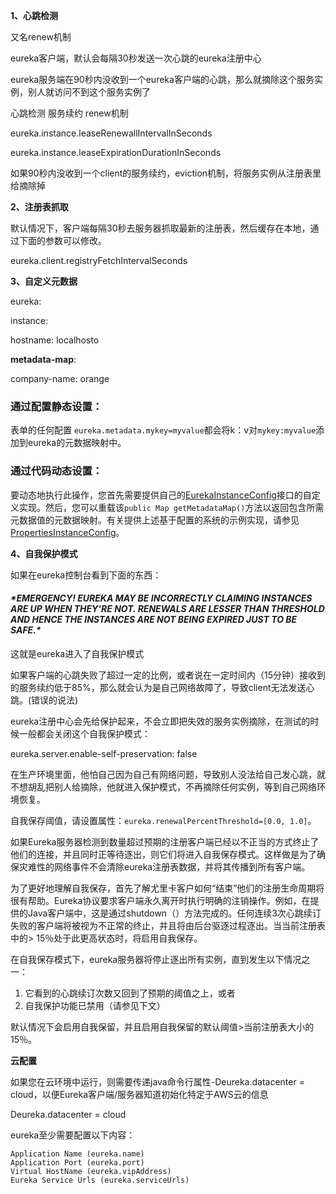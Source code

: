 **1、心跳检测**   

又名renew机制

eureka客户端，默认会每隔30秒发送一次心跳的eureka注册中心

eureka服务端在90秒内没收到一个eureka客户端的心跳，那么就摘除这个服务实例，别人就访问不到这个服务实例了

 

心跳检测 服务续约 renew机制

 

eureka.instance.leaseRenewallIntervalInSeconds

eureka.instance.leaseExpirationDurationInSeconds

  

如果90秒内没收到一个client的服务续约，eviction机制，将服务实例从注册表里给摘除掉

 

**2、注册表抓取**

 

默认情况下，客户端每隔30秒去服务器抓取最新的注册表，然后缓存在本地，通过下面的参数可以修改。

 

eureka.client.registryFetchIntervalSeconds

 

**3、自定义元数据**

 

eureka:

instance:

hostname: localhosto

**metadata-map**:

company-name: orange

 

### 通过配置静态设置：

表单的任何配置 `eureka.metadata.mykey=myvalue`都会将k：v对`mykey:myvalue`添加到eureka的元数据映射中。

### 通过代码动态设置：

要动态地执行此操作，您首先需要提供自己的[EurekaInstanceConfig](https://github.com/Netflix/eureka/blob/master/eureka-client/src/main/java/com/netflix/appinfo/EurekaInstanceConfig.java)接口的自定义实现。然后，您可以重载该`public Map getMetadataMap()`方法以返回包含所需元数据值的元数据映射。有关提供上述基于配置的系统的示例实现，请参见[PropertiesInstanceConfig](https://github.com/Netflix/eureka/blob/master/eureka-client/src/main/java/com/netflix/appinfo/PropertiesInstanceConfig.java)。



**4、自我保护模式**

 

如果在eureka控制台看到下面的东西：

 

#### ***\*EMERGENCY! EUREKA MAY BE INCORRECTLY CLAIMING INSTANCES ARE UP WHEN THEY'RE NOT. RENEWALS ARE LESSER THAN THRESHOLD AND HENCE THE INSTANCES ARE NOT BEING EXPIRED JUST TO BE SAFE.\****

 

这就是eureka进入了自我保护模式

如果客户端的心跳失败了超过一定的比例，或者说在一定时间内（15分钟）接收到的服务续约低于85%，那么就会认为是自己网络故障了，导致client无法发送心跳。(错误的说法)

eureka注册中心会先给保护起来，不会立即把失效的服务实例摘除，在测试的时候一般都会关闭这个自我保护模式：

 

eureka.server.enable-self-preservation: false



在生产环境里面，他怕自己因为自己有网络问题，导致别人没法给自己发心跳，就不想胡乱把别人给摘除，他就进入保护模式，不再摘除任何实例，等到自己网络环境恢复。



 自我保存阈值，请设置属性：`eureka.renewalPercentThreshold=[0.0, 1.0]`。

如果Eureka服务器检测到数量超过预期的注册客户端已经以不正当的方式终止了他们的连接，并且同时正等待逐出，则它们将进入自我保存模式。这样做是为了确保灾难性的网络事件不会清除eureka注册表数据，并将其传播到所有客户端。

为了更好地理解自我保存，首先了解尤里卡客户如何“结束”他们的注册生命周期将很有帮助。Eureka协议要求客户端永久离开时执行明确的注销操作。例如，在提供的Java客户端中，这是通过shutdown（）方法完成的。任何连续3次心跳续订失败的客户端将被视为不正常的终止，并且将由后台驱逐过程逐出。当当前注册表中的> 15％处于此更高状态时，将启用自我保存。

在自我保存模式下，eureka服务器将停止逐出所有实例，直到发生以下情况之一：

1. 它看到的心跳续订次数又回到了预期的阈值之上，或者
2. 自我保护功能已禁用（请参见下文）

默认情况下会启用自我保留，并且启用自我保留的默认阈值>当前注册表大小的15％。

 

 **云配置**

如果您在云环境中运行，则需要传递java命令行属性-Deureka.datacenter = cloud，以便Eureka客户端/服务器知道初始化特定于AWS云的信息

Deureka.datacenter = cloud







eureka至少需要配置以下内容：

```
Application Name (eureka.name)
Application Port (eureka.port)
Virtual HostName (eureka.vipAddress)
Eureka Service Urls (eureka.serviceUrls)
```